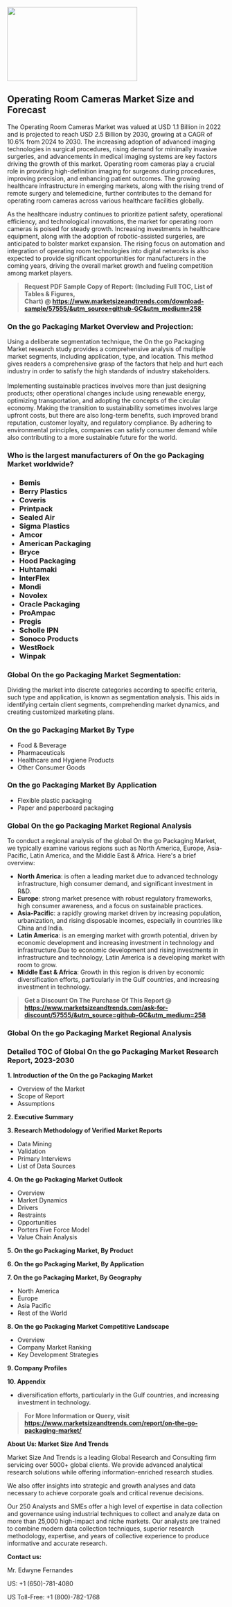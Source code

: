 <p><img class="alignnone size-medium wp-image-20088" src="https://ffe5etoiles.com/wp-content/uploads/2024/12/MST1-300x171.png" alt="" width="300" height="171" /></p><h2>Operating Room Cameras Market Size and Forecast</h2><p>The Operating Room Cameras Market was valued at USD 1.1 Billion in 2022 and is projected to reach USD 2.5 Billion by 2030, growing at a CAGR of 10.6% from 2024 to 2030. The increasing adoption of advanced imaging technologies in surgical procedures, rising demand for minimally invasive surgeries, and advancements in medical imaging systems are key factors driving the growth of this market. Operating room cameras play a crucial role in providing high-definition imaging for surgeons during procedures, improving precision, and enhancing patient outcomes. The growing healthcare infrastructure in emerging markets, along with the rising trend of remote surgery and telemedicine, further contributes to the demand for operating room cameras across various healthcare facilities globally.</p><p>As the healthcare industry continues to prioritize patient safety, operational efficiency, and technological innovations, the market for operating room cameras is poised for steady growth. Increasing investments in healthcare equipment, along with the adoption of robotic-assisted surgeries, are anticipated to bolster market expansion. The rising focus on automation and integration of operating room technologies into digital networks is also expected to provide significant opportunities for manufacturers in the coming years, driving the overall market growth and fueling competition among market players.</p></p><blockquote id="" class=""><strong>Request PDF Sample Copy of Report: (Including Full TOC, List of Tables &amp; Figures, Chart)&nbsp;@&nbsp;<strong><a href="https://www.marketsizeandtrends.com/download-sample/57555/&utm_source=github-GC&utm_medium=258" target="_blank">https://www.marketsizeandtrends.com/download-sample/57555/&utm_source=github-GC&utm_medium=258</a></strong></strong></blockquote><h3 id="" class="">On the go Packaging Market&nbsp;Overview and Projection:</h3><p id="" class="">Using a deliberate segmentation technique, the On the go Packaging Market research study provides a comprehensive analysis of multiple market segments, including application, type, and location. This method gives readers a comprehensive grasp of the factors that help and hurt each industry in order to satisfy the high standards of industry stakeholders. <br /> <br />Implementing sustainable practices involves more than just designing products; other operational changes include using renewable energy, optimizing transportation, and adopting the concepts of the circular economy. Making the transition to sustainability sometimes involves large upfront costs, but there are also long-term benefits, such improved brand reputation, customer loyalty, and regulatory compliance. By adhering to environmental principles, companies can satisfy consumer demand while also contributing to a more sustainable future for the world.</p><h3 id="" class="">Who is the largest manufacturers of&nbsp;On the go Packaging Market worldwide?</h3><h3 class=""><p><ul><li>Bemis </li><li> Berry Plastics </li><li> Coveris </li><li> Printpack </li><li> Sealed Air </li><li> Sigma Plastics </li><li> Amcor </li><li> American Packaging </li><li> Bryce </li><li> Hood Packaging </li><li> Huhtamaki </li><li> InterFlex </li><li> Mondi </li><li> Novolex </li><li> Oracle Packaging </li><li> ProAmpac </li><li> Pregis </li><li> Scholle IPN </li><li> Sonoco Products </li><li> WestRock </li><li> Winpak</li></ul></p></h3><h3 id="" class="">Global&nbsp;On the go Packaging Market Segmentation:</h3><p id="" class="">Dividing the market into discrete categories according to specific criteria, such type and application, is known as segmentation analysis. This aids in identifying certain client segments, comprehending market dynamics, and creating customized marketing plans.</p><h3 id="" class="">On the go Packaging Market&nbsp;By Type</h3><p><p><ul><li>Food & Beverage </li><li> Pharmaceuticals </li><li> Healthcare and Hygiene Products </li><li> Other Consumer Goods</p></li></ul></p></p><h3 id="" class="">On the go Packaging Market&nbsp;By Application</h3><p class=""><p><ul><li>Flexible plastic packaging </li><li> Paper and paperboard packaging</li></ul></p></p><h3 id="" class="">Global On the go Packaging Market Regional Analysis</h3><p id="" class="">To conduct a regional analysis of the global On the go Packaging Market, we typically examine various regions such as North America, Europe, Asia-Pacific, Latin America, and the Middle East &amp; Africa. Here's a brief overview:</p><ul><li><strong>North America</strong>: is often a leading market due to advanced technology infrastructure, high consumer demand, and significant investment in R&amp;D.</li><li><strong>Europe</strong>: strong market presence with robust regulatory frameworks, high consumer awareness, and a focus on sustainable practices.</li><li><strong>Asia-Pacific</strong>: a rapidly growing market driven by increasing population, urbanization, and rising disposable incomes, especially in countries like China and India.</li><li><strong>Latin America</strong>: is an emerging market with growth potential, driven by economic development and increasing investment in technology and infrastructure.Due to economic development and rising investments in infrastructure and technology, Latin America is a developing market with room to grow.</li><li><strong>Middle East &amp; Africa</strong>: Growth in this region is driven by economic diversification efforts, particularly in the Gulf countries, and increasing investment in technology.</li></ul><blockquote id="" class=""><strong>Get a Discount On The Purchase Of This Report @ <strong><a href="https://www.marketsizeandtrends.com/ask-for-discount/57555/&utm_source=github-GC&utm_medium=258" target="_blank">https://www.marketsizeandtrends.com/ask-for-discount/57555/&utm_source=github-GC&utm_medium=258</a></strong></strong></blockquote><h3 id="" class="">Global On the go Packaging Market Regional Analysis</h3><h3 id="" class="">Detailed TOC of Global On the go Packaging Market Research Report, 2023-2030</h3><p id="" class=""><strong>1. Introduction of the On the go Packaging Market</strong></p><ul><li>Overview of the Market</li><li>Scope of Report</li><li>Assumptions</li></ul><p id="" class=""><strong>2. Executive Summary</strong></p><p id="" class=""><strong>3. Research Methodology of Verified Market Reports</strong></p><ul><li>Data Mining</li><li>Validation</li><li>Primary Interviews</li><li>List of Data Sources</li></ul><p id="" class=""><strong>4. On the go Packaging Market Outlook</strong></p><ul><li>Overview</li><li>Market Dynamics</li><li>Drivers</li><li>Restraints</li><li>Opportunities</li><li>Porters Five Force Model</li><li>Value Chain Analysis</li></ul><p id="" class=""><strong>5. On the go Packaging Market, By Product</strong></p><p id="" class=""><strong>6. On the go Packaging Market, By Application</strong></p><p id="" class=""><strong>7. On the go Packaging Market, By Geography</strong></p><ul><li>North America</li><li>Europe</li><li>Asia Pacific</li><li>Rest of the World</li></ul><p id="" class=""><strong>8. On the go Packaging Market Competitive Landscape</strong></p><ul><li>Overview</li><li>Company Market Ranking</li><li>Key Development Strategies</li></ul><p id="" class=""><strong>9. Company Profiles</strong></p><p id="" class=""><strong>10. Appendix</strong></p><ul><li>diversification efforts, particularly in the Gulf countries, and increasing investment in technology.</li></ul><blockquote id="" class=""><strong>For More Information or Query, visit <strong><strong><a href="https://www.marketsizeandtrends.com/report/on-the-go-packaging-market/" target="_blank">https://www.marketsizeandtrends.com/report/on-the-go-packaging-market/</a></strong></strong></strong></blockquote><p id="" class=""><strong>About Us: Market Size And Trends</strong></p><p id="" class="">Market Size And Trends is a leading Global Research and Consulting firm servicing over 5000+ global clients. We provide advanced analytical research solutions while offering information-enriched research studies.</p><p id="" class="">We also offer insights into strategic and growth analyses and data necessary to achieve corporate goals and critical revenue decisions.</p><p id="" class="">Our 250 Analysts and SMEs offer a high level of expertise in data collection and governance using industrial techniques to collect and analyze data on more than 25,000 high-impact and niche markets. Our analysts are trained to combine modern data collection techniques, superior research methodology, expertise, and years of collective experience to produce informative and accurate research.</p><p id="" class=""><strong>Contact us:</strong></p><p id="" class="">Mr. Edwyne Fernandes</p><p id="" class="">US: +1 (650)-781-4080</p><p id="" class="">US Toll-Free: +1 (800)-782-1768</p>
